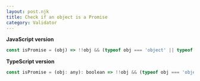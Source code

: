 ```yaml
---
layout: post.njk
title: Check if an object is a Promise
category: Validator
---
```


**JavaScript version**

```js
const isPromise = (obj) => !!obj && (typeof obj === 'object' || typeof obj === 'function') && typeof obj.then === 'function';
```

**TypeScript version**

```js
const isPromise = (obj: any): boolean => !!obj && (typeof obj === 'object' || typeof obj === 'function') && typeof obj.then === 'function';
```
